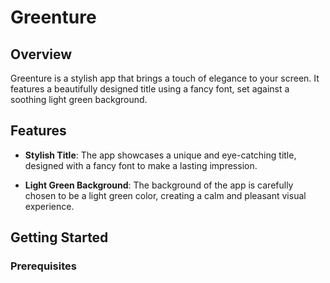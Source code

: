 # Greenture

## Overview

Greenture is a stylish app that brings a touch of elegance to your screen. It features a beautifully designed title using a fancy font, set against a soothing light green background.

## Features

- **Stylish Title**: The app showcases a unique and eye-catching title, designed with a fancy font to make a lasting impression.

- **Light Green Background**: The background of the app is carefully chosen to be a light green color, creating a calm and pleasant visual experience.

## Getting Started

### Prerequisites
